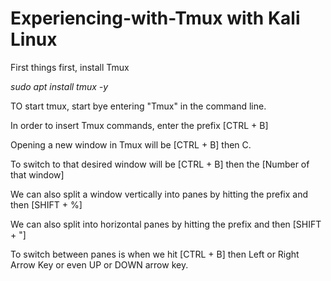 # Experiencing-with-Tmux with Kali Linux

First things first, install Tmux

*sudo apt install tmux -y*

TO start tmux, start bye entering "Tmux" in the command line.

In order to insert Tmux commands, enter the prefix [CTRL + B]

Opening a new window in Tmux will be [CTRL + B] then C.

To switch to that desired window will be [CTRL + B] then the [Number of that window]

We can also split a window vertically into panes by hitting the prefix and then [SHIFT + %]

We can also split into horizontal panes by hitting the prefix and then [SHIFT + "]

To switch between panes is when we hit [CTRL + B] then Left or Right Arrow Key or even UP or DOWN arrow key.

